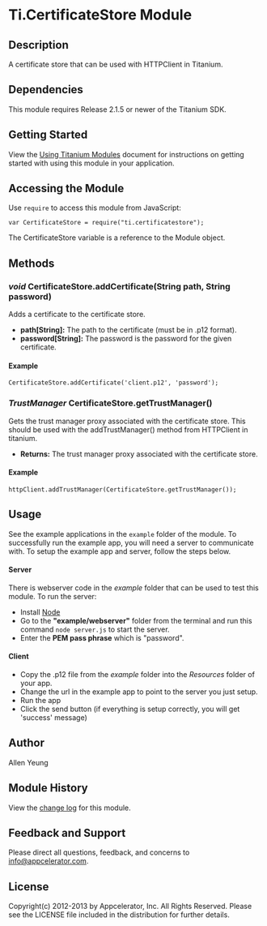 # Ti.CertificateStore Module

## Description

A certificate store that can be used with HTTPClient in Titanium.

## Dependencies

This module requires Release 2.1.5 or newer of the Titanium SDK.

## Getting Started

View the [Using Titanium Modules](http://docs.appcelerator.com/titanium/latest/#!/guide/Using_Titanium_Modules) document for instructions on getting
started with using this module in your application.

## Accessing the Module

Use `require` to access this module from JavaScript:

	var CertificateStore = require("ti.certificatestore");

The CertificateStore variable is a reference to the Module object.

## Methods

### _void_ CertificateStore.addCertificate(String path, String password)
Adds a certificate to the certificate store.

* __path[String]:__ The path to the certificate (must be in .p12 format).
* __password[String]:__ The password is the password for the given certificate.

#### Example
	CertificateStore.addCertificate('client.p12', 'password');

### _TrustManager_ CertificateStore.getTrustManager()
Gets the trust manager proxy associated with the certificate store. This should be used with the addTrustManager() method from HTTPClient in titanium.

* __Returns:__ The trust manager proxy associated with the certificate store.

#### Example
	httpClient.addTrustManager(CertificateStore.getTrustManager());

## Usage
See the example applications in the `example` folder of the module. To successfully run the example app, you will need a server to communicate with. To setup the example app and server, follow the steps below.

#### Server
There is webserver code in the _example_ folder that can be used to test this module. To run the server:

* Install [Node](http://nodejs.org/) 
* Go to the __"example/webserver"__ folder from the terminal and run this command `node server.js` to start the server.
* Enter the __PEM pass phrase__ which is "password".

#### Client

* Copy the .p12 file from the _example_ folder into the _Resources_ folder of your app.
* Change the url in the example app to point to the server you just setup.
* Run the app
* Click the send button (if everything is setup correctly, you will get 'success' message)

## Author

Allen Yeung 

## Module History

View the [change log](changelog.html) for this module.

## Feedback and Support

Please direct all questions, feedback, and concerns to [info@appcelerator.com](mailto:info@appcelerator.com?subject=Ti.CertificateStore%20Module).

## License

Copyright(c) 2012-2013 by Appcelerator, Inc. All Rights Reserved. Please see the LICENSE file included in the distribution for further details.
